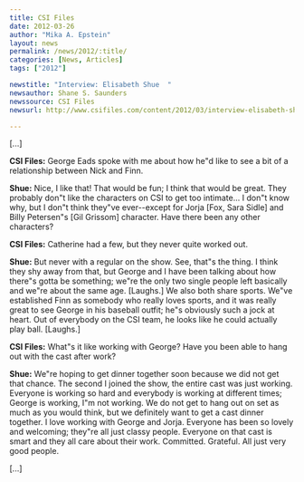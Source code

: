 ```yaml
---
title: CSI Files
date: 2012-03-26
author: "Mika A. Epstein"
layout: news
permalink: /news/2012/:title/
categories: [News, Articles]
tags: ["2012"]

newstitle: "Interview: Elisabeth Shue  "
newsauthor: Shane S. Saunders
newssource: CSI Files
newsurl: http://www.csifiles.com/content/2012/03/interview-elisabeth-shue/

---
```


[...]

**CSI Files:** George Eads spoke with me about how he"d like to see a bit of a relationship between Nick and Finn.

**Shue:** Nice, I like that! That would be fun; I think that would be great. They probably don"t like the characters on CSI to get too intimate... I don"t know why, but I don"t think they"ve ever--except for Jorja [Fox, Sara Sidle] and Billy Petersen"s [Gil Grissom] character. Have there been any other characters?

**CSI Files:** Catherine had a few, but they never quite worked out.

**Shue:** But never with a regular on the show. See, that"s the thing. I think they shy away from that, but George and I have been talking about how there"s gotta be something; we"re the only two single people left basically and we"re about the same age. [Laughs.] We also both share sports. We"ve established Finn as somebody who really loves sports, and it was really great to see George in his baseball outfit; he"s obviously such a jock at heart. Out of everybody on the CSI team, he looks like he could actually play ball. [Laughs.]

**CSI Files:** What"s it like working with George? Have you been able to hang out with the cast after work?

**Shue:** We"re hoping to get dinner together soon because we did not get that chance. The second I joined the show, the entire cast was just working. Everyone is working so hard and everybody is working at different times; George is working, I"m not working. We do not get to hang out on set as much as you would think, but we definitely want to get a cast dinner together. I love working with George and Jorja. Everyone has been so lovely and welcoming; they"re all just classy people. Everyone on that cast is smart and they all care about their work. Committed. Grateful. All just very good people.

[...]

